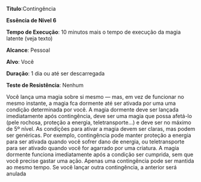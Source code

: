 **Titulo**:Contingência

**Essência de Nível 6**

**Tempo de Execução**: 10 minutos mais o tempo de execução da magia latente (veja texto)

**Alcance**: Pessoal

**Alvo**: Você

**Duração**: 1 dia ou até ser descarregada

**Teste de Resistência**: Nenhum

Você lança uma magia sobre si mesmo — mas, em vez de funcionar no mesmo instante, a magia fca dormente até ser ativada por uma uma condição determinada por você. A magia dormente deve ser lançada imediatamente após contingência, 
deve ser uma magia que possa afetá-lo (pele rochosa, proteção a energia, teletransporte...) e deve ser no máximo de 5º nível.
As condições para ativar a magia devem ser claras, mas podem ser genéricas.
Por exemplo, contingência pode manter proteção a energia para ser ativada quando você sofrer dano de energia, ou teletransporte para ser ativado quando você for agarrado por uma criatura. 
A magia dormente funciona imediatamente após a condição ser cumprida, sem que você precise gastar uma ação.
Apenas uma contingência pode ser mantida ao mesmo tempo. Se você lançar outra contingência, a anterior será anulada